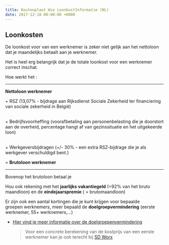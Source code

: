 ```yaml
---
title: Kostenplaat Wie LoonkostInformatie (NL)
date: 2017-12-18 00:00:00 +0000
---
```

## Loonkosten

De loonkost voor van een werknemer is zeker niet gelijk aan het nettoloon dat je maandelijks betaalt aan je werknemer.

Het is heel erg belangrijk dat je de totale loonkost voor een werknemer correct inschat.

Hoe werkt het :

---

**Nettoloon werknemer**

<p> + RSZ (13,07% - bijdrage aan Rijksdienst Sociale Zekerheid ter financiering van sociale zekerheid in België)

<br> + Bedrijfsvoorheffing (voorafbetaling aan personenbelasting die je doorstort aan de overheid, percentage hangt af van gezinssituatie en het uitgekeerde loon)

<br> + Werkgeversbijdragen (+/- 30% - een extra RSZ-bijdrage die je als werkgever verschuldigd bent.)

</p>

= **Brutoloon werknemer**

---

Bovenop het brutoloon betaal je 

Hou ook rekening met het **jaarlijks vakantiegeld** (=92% van het bruto maandloon) en de **eindejaarspremie** ( = brutomaandloon)

Er zijn ook een aantal kortingen die je kunt krijgen voor bepaalde groepen werknemers, meer bepaald de **doelgroepvermindering** (eerste werknemer, 55+ werknemers,...)

* [Hier vind je meer informatie over de doelgroepenvermindering](https://www.werk.be/online-diensten/doelgroepverminderingen)

  > Voor een concrete berekening van de kostprijs van een eerste werknemer kan je ook terecht bij [SD Worx](https://www.sdworx.be/nl-be/startende-ondernemers/aanbod/diensten/personeel-in-dienst-nemen)